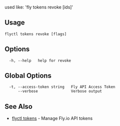 used like: 'fly tokens revoke [ids]'

## Usage
~~~
flyctl tokens revoke [flags]
~~~

## Options

~~~
  -h, --help   help for revoke
~~~

## Global Options

~~~
  -t, --access-token string   Fly API Access Token
      --verbose               Verbose output
~~~

## See Also

* [flyctl tokens](/docs/flyctl/tokens/)	 - Manage Fly.io API tokens

